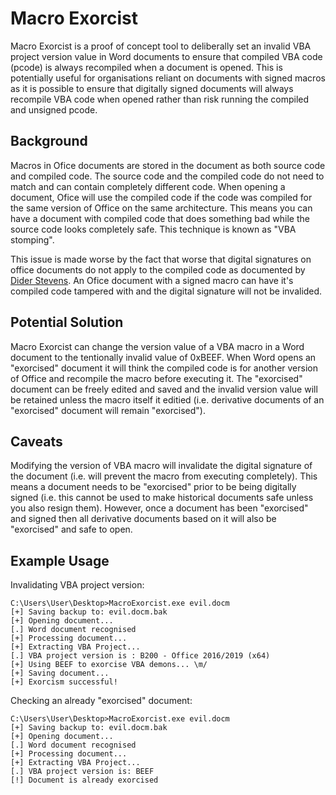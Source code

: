 # Macro Exorcist
Macro Exorcist is a proof of concept tool to deliberally set an invalid VBA project version value in Word documents to ensure that compiled VBA code (pcode) is always recompiled when a document is opened. This is potentially useful for organisations reliant on documents with signed macros as it is possible to ensure that digitally signed documents will always recompile VBA code when opened rather than risk running the compiled and unsigned pcode.

## Background
Macros in Ofice documents are stored in the document as both source code and compiled code. The source code and the compiled code do not need to match and can contain completely different code. When opening a document, Ofice will use the compiled code if the code was compiled for the same version of Office on the same architecture. This means you can have a document with compiled code that does something bad while the source code looks completely safe. This technique is known as "VBA stomping".

This issue is made worse by the fact that worse that digital signatures on office documents do not apply to the compiled code as documented by [Dider Stevens](https://blog.nviso.eu/2020/06/04/tampering-with-digitally-signed-vba-projects/). An Ofice document with a signed macro can have it's compiled code tampered with and the digital signature will not be invalided.

## Potential Solution
Macro Exorcist can change the version value of a VBA macro in a Word document to the tentionally invalid value of 0xBEEF. When Word opens an "exorcised" document it will think the compiled code is for another version of Office and recompile the macro before executing it. The "exorcised" document can be freely edited and saved and the invalid version value will be retained unless the macro itself it editied (i.e. derivative documents of an "exorcised" document will remain "exorcised").

## Caveats
Modifying the version of VBA macro will invalidate the digital signature of the document (i.e. will prevent the macro from executing completely). This means a document needs to be "exorcised" prior to be being digitally signed (i.e. this cannot be used to make historical documents safe unless you also resign them). However, once a document has been "exorcised" and signed then all derivative documents based on it will also be "exorcised" and safe to open.

## Example Usage
Invalidating VBA project version:
```donthighlight
C:\Users\User\Desktop>MacroExorcist.exe evil.docm
[+] Saving backup to: evil.docm.bak
[+] Opening document...
[.] Word document recognised
[+] Processing document...
[+] Extracting VBA Project...
[.] VBA project version is : B200 - Office 2016/2019 (x64)
[+] Using BEEF to exorcise VBA demons... \m/
[+] Saving document...
[+] Exorcism successful!

```

Checking an already "exorcised" document:
```donthighlight
C:\Users\User\Desktop>MacroExorcist.exe evil.docm
[+] Saving backup to: evil.docm.bak
[+] Opening document...
[.] Word document recognised
[+] Processing document...
[+] Extracting VBA Project...
[.] VBA project version is: BEEF
[!] Document is already exorcised

```